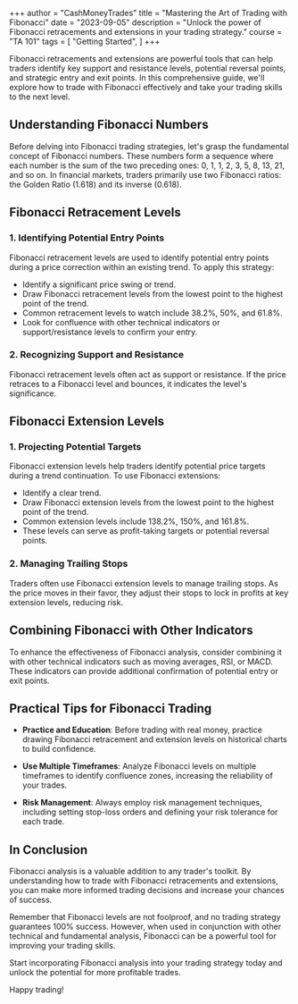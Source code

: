 +++
author = "CashMoneyTrades"
title = "Mastering the Art of Trading with Fibonacci"
date = "2023-09-05"
description = "Unlock the power of Fibonacci retracements and extensions in your trading strategy."
course = "TA 101"
tags = [
    "Getting Started",
]
+++


Fibonacci retracements and extensions are powerful tools that can help traders identify key support and resistance levels, potential reversal points, and strategic entry and exit points. In this comprehensive guide, we'll explore how to trade with Fibonacci effectively and take your trading skills to the next level.

## Understanding Fibonacci Numbers

Before delving into Fibonacci trading strategies, let's grasp the fundamental concept of Fibonacci numbers. These numbers form a sequence where each number is the sum of the two preceding ones: 0, 1, 1, 2, 3, 5, 8, 13, 21, and so on. In financial markets, traders primarily use two Fibonacci ratios: the Golden Ratio (1.618) and its inverse (0.618).

## Fibonacci Retracement Levels

### **1. Identifying Potential Entry Points**

Fibonacci retracement levels are used to identify potential entry points during a price correction within an existing trend. To apply this strategy:

- Identify a significant price swing or trend.
- Draw Fibonacci retracement levels from the lowest point to the highest point of the trend.
- Common retracement levels to watch include 38.2%, 50%, and 61.8%.
- Look for confluence with other technical indicators or support/resistance levels to confirm your entry.

### **2. Recognizing Support and Resistance**

Fibonacci retracement levels often act as support or resistance. If the price retraces to a Fibonacci level and bounces, it indicates the level's significance.

## Fibonacci Extension Levels

### **1. Projecting Potential Targets**

Fibonacci extension levels help traders identify potential price targets during a trend continuation. To use Fibonacci extensions:

- Identify a clear trend.
- Draw Fibonacci extension levels from the lowest point to the highest point of the trend.
- Common extension levels include 138.2%, 150%, and 161.8%.
- These levels can serve as profit-taking targets or potential reversal points.

### **2. Managing Trailing Stops**

Traders often use Fibonacci extension levels to manage trailing stops. As the price moves in their favor, they adjust their stops to lock in profits at key extension levels, reducing risk.

## Combining Fibonacci with Other Indicators

To enhance the effectiveness of Fibonacci analysis, consider combining it with other technical indicators such as moving averages, RSI, or MACD. These indicators can provide additional confirmation of potential entry or exit points.

## Practical Tips for Fibonacci Trading

- **Practice and Education**: Before trading with real money, practice drawing Fibonacci retracement and extension levels on historical charts to build confidence.

- **Use Multiple Timeframes**: Analyze Fibonacci levels on multiple timeframes to identify confluence zones, increasing the reliability of your trades.

- **Risk Management**: Always employ risk management techniques, including setting stop-loss orders and defining your risk tolerance for each trade.

## In Conclusion

Fibonacci analysis is a valuable addition to any trader's toolkit. By understanding how to trade with Fibonacci retracements and extensions, you can make more informed trading decisions and increase your chances of success.

Remember that Fibonacci levels are not foolproof, and no trading strategy guarantees 100% success. However, when used in conjunction with other technical and fundamental analysis, Fibonacci can be a powerful tool for improving your trading skills.

Start incorporating Fibonacci analysis into your trading strategy today and unlock the potential for more profitable trades.

Happy trading!
